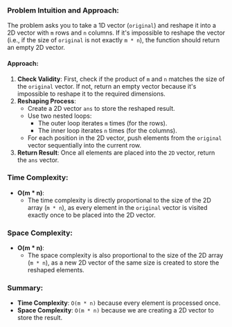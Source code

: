 ### Problem Intuition and Approach:

The problem asks you to take a 1D vector (`original`) and reshape it into a 2D vector with `m` rows and `n` columns. If it's impossible to reshape the vector (i.e., if the size of `original` is not exactly `m * n`), the function should return an empty 2D vector.

#### Approach:
1. **Check Validity**: First, check if the product of `m` and `n` matches the size of the `original` vector. If not, return an empty vector because it's impossible to reshape it to the required dimensions.
2. **Reshaping Process**: 
   - Create a 2D vector `ans` to store the reshaped result.
   - Use two nested loops: 
     - The outer loop iterates `m` times (for the rows).
     - The inner loop iterates `n` times (for the columns).
   - For each position in the 2D vector, push elements from the `original` vector sequentially into the current row.
3. **Return Result**: Once all elements are placed into the `2D` vector, return the `ans` vector.

### Time Complexity:
- **O(m * n)**: 
  - The time complexity is directly proportional to the size of the 2D array (`m * n`), as every element in the `original` vector is visited exactly once to be placed into the 2D vector.

### Space Complexity:
- **O(m * n)**:
  - The space complexity is also proportional to the size of the 2D array (`m * n`), as a new 2D vector of the same size is created to store the reshaped elements.

### Summary:
- **Time Complexity**: `O(m * n)` because every element is processed once.
- **Space Complexity**: `O(m * n)` because we are creating a 2D vector to store the result.